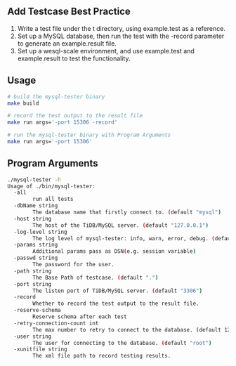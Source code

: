 ## Add Testcase Best Practice

1. Write a test file under the t directory, using example.test as a reference.
2. Set up a MySQL database, then run the test with the -record parameter to generate an example.result file.
3. Set up a wesql-scale environment, and use example.test and example.result to test the functionality.


## Usage

```bash
# build the mysql-tester binary
make build

# record the test output to the result file
make run args='-port 15306 -record'

# run the mysql-tester binary with Program Arguments
make run args='-port 15306'

```

## Program Arguments
```bash
./mysql-tester -h
Usage of ./bin/mysql-tester:
  -all
        run all tests
  -dbName string
        The database name that firstly connect to. (default "mysql")
  -host string
        The host of the TiDB/MySQL server. (default "127.0.0.1")
  -log-level string
        The log level of mysql-tester: info, warn, error, debug. (default "error")
  -params string
        Additional params pass as DSN(e.g. session variable)
  -passwd string
        The password for the user.
  -path string
        The Base Path of testcase. (default ".")
  -port string
        The listen port of TiDB/MySQL server. (default "3306")
  -record
        Whether to record the test output to the result file.
  -reserve-schema
        Reserve schema after each test
  -retry-connection-count int
        The max number to retry to connect to the database. (default 120)
  -user string
        The user for connecting to the database. (default "root")
  -xunitfile string
        The xml file path to record testing results.
        
```
